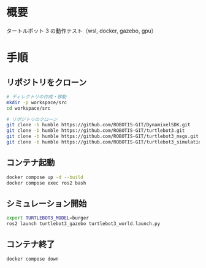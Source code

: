 # 概要

タートルボット 3 の動作テスト（wsl, docker, gazebo, gpu）

# 手順

## リポジトリをクローン

```bash
# ディレクトリの作成・移動
mkdir -p workspace/src
cd workspace/src

# リポジトリのクローン
git clone -b humble https://github.com/ROBOTIS-GIT/DynamixelSDK.git
git clone -b humble https://github.com/ROBOTIS-GIT/turtlebot3.git
git clone -b humble https://github.com/ROBOTIS-GIT/turtlebot3_msgs.git
git clone -b humble https://github.com/ROBOTIS-GIT/turtlebot3_simulations.git
```

## コンテナ起動

```bash
docker compose up -d --build
docker compose exec ros2 bash
```

## シミュレーション開始

```bash
export TURTLEBOT3_MODEL=burger
ros2 launch turtlebot3_gazebo turtlebot3_world.launch.py
```

## コンテナ終了

```bash
docker compose down
```
